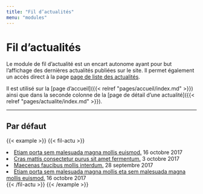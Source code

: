 ```yaml
---
title: "Fil d’actualités"
menu: "modules"
---
```


# Fil d’actualités

Le module de fil d’actualité est un encart autonome ayant pour but l’affichage des dernières actualités
publiées sur le site. Il permet également un accès direct à la page [page de liste des actualités](#).

Il est utilisé sur la [page d’accueil]({{< relref "pages/accueil/index.md" >}}) ainsi que dans la seconde
colonne de la [page de détail d’une actualité]({{< relref "pages/actualite/index.md" >}}).

---

## Par défaut

{{< example >}}
    {{< fil-actu >}}
        <li class="actu-list__item">
            <a href="#" class="discreet">Etiam porta sem malesuada magna mollis euismod.</a>
            <time datetime="2017-10-16" class="date">16 octobre 2017</time>
        </li>
        <li class="actu-list__item">
            <a href="#" class="discreet">Cras mattis consectetur purus sit amet fermentum.</a>
            <time datetime="2017-10-03" class="date">3 octobre 2017</time>
        </li>
        <li class="actu-list__item">
            <a href="#" class="discreet">Maecenas faucibus mollis interdum.</a>
            <time datetime="2017-09-28" class="date">28 septembre 2017</time>
        </li>
        <li class="actu-list__item">
            <a href="#" class="discreet">Etiam porta sem malesuada magna mollis eta sem malesuada magna mollis euismod.</a>
            <time datetime="2017-10-16" class="date">16 octobre 2017</time>
        </li>
    {{< /fil-actu >}}
{{< /example >}}
